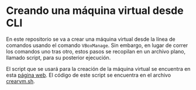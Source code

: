 # Creando una máquina virtual desde CLI

En este repositorio se va a crear una máquina virtual desde la línea de comandos usando el comando `VBoxManage`.
Sin embargo, en lugar de correr los comandos uno tras otro, estos pasos se recopilan en un archivo plano, llamado script, para su posterior ejecución.

El script que se usará para la creación de la máquina virtual se encuentra en esta [página web](https://www.andreafortuna.org/2019/10/24/how-to-create-a-virtualbox-vm-from-command-line/).
El código de este script se encuentra en el archivo [crearvm.sh](crearvm.sh).
